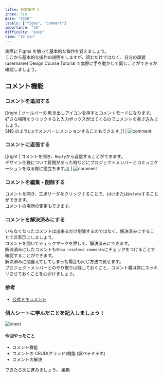 ```yaml
---
title: 基本操作 1
index: 510
date: "2020"
labels: ["figma", "comment"]
importance: "30"
difficulty: "easy"
time: "18 min"
---
```


実際に Figma を触って基本的な操作を覚えましょう。  
ここから基本的な操作の説明をしますが、読むだけではなく、自分の課題 (username) Design Course Tutorial で実際に手を動かして同じことができるか確認しましょう。

## コメント機能

### コメントを追加する

[[right | ツールバーの 吹き出しアイコンを押すとコメントモードになります。<br/>好きな場所をクリックすると入力ボックスが出てくるのでコメントを書き込みましょう。<br/>SNS のように`@`でメンバーにメンションすることもできます。]]
| ![comment](img/comment.png)

### コメントに返信する

[[right | コメントを開き、`Reply`から返信することができます。<br/>デザイン仕様について質問があった時などにプロジェクトメンバーとコミュニケーションを取る際に役立ちます。]]
| ![comment](img/rep-edit-res.png)

### コメントを編集・削除する

コメントを開き、三点リーダをクリックすることで、`Edit`または`Delete`することができます。  
コメントの場所の変更もできます。

### コメントを解決済みにする

いらなくなったコメントは出来るだけ削除するのではなく、解決済みにすることで非表示にしましょう。  
コメントを開いてチェックマークを押して、解決済みにできます。  
解決済みにしたコメントも`Show resolved comments`にチェックをつけることで確認することができます。  
解決済みに間違えてしてしまった場合も同じ方法で戻せます。  
プロジェクトメンバーとのやり取りは残しておくこと、コメント欄は常にスッキリさせておくことを心がけましょう。

### 参考

- [公式ドキュメント](https://help.figma.com/hc/en-us/articles/360039825314-Getting-started-with-comments)

### 個人シートに学んだことを記入しましょう！

![sheet](../../assets/sheet.png)

#### 今回やったこと

- コメント機能
- コメントの CRUD(クラッド)機能 (調ベテミテネ)
- コメントの解決

できたら次に進みましょう。
編集
